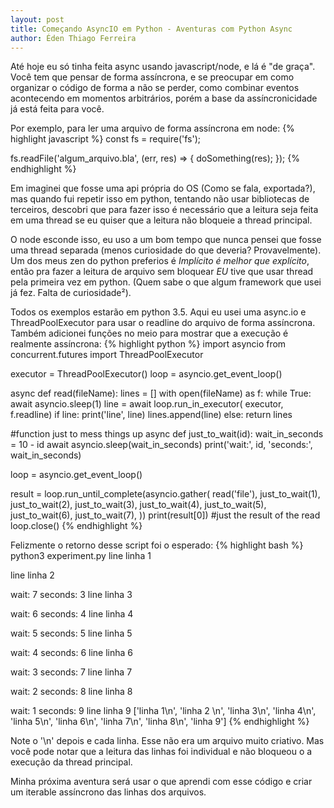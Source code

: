 ```yaml
---
layout: post
title: Começando AsyncIO em Python - Aventuras com Python Async
author: Éden Thiago Ferreira
---
```


Até hoje eu só tinha feita async usando javascript/node, e lá é "de graça". Você tem que pensar de forma assíncrona, e se preocupar em como organizar o código de forma a não se perder, como combinar eventos acontecendo em momentos arbitrários, porém a base da assíncronicidade já está feita para você.

Por exemplo, para ler uma arquivo de forma assíncrona em node:
{% highlight javascript %}
const fs = require('fs');

fs.readFile('algum_arquivo.bla', (err, res) => {
    doSomething(res);
});
{% endhighlight %}

Em imaginei que fosse uma api própria do OS (Como se fala, exportada?), mas quando fui repetir isso em python, tentando não usar bibliotecas de terceiros, descobri que para fazer isso é necessário que a leitura seja feita em uma thread se eu quiser que a leitura não bloqueie a thread principal.

O node esconde isso, eu uso a um bom tempo que nunca pensei que fosse uma thread separada (menos curiosidade do que deveria? Provavelmente). Um dos meus zen do python preferios é *Implícito é melhor que explícito*, então pra fazer a leitura de arquivo sem bloquear _EU_ tive que usar thread pela primeira vez em python. (Quem sabe o que algum framework que usei já fez. Falta de curiosidade²).

Todos os exemplos estarão em python 3.5. Aqui eu usei uma async.io e ThreadPoolExecutor para usar o readline do arquivo de forma assíncrona. Também adicionei funções no meio para mostrar que a execução é realmente assíncrona:
{% highlight python %}
import asyncio
from concurrent.futures import ThreadPoolExecutor

executor = ThreadPoolExecutor()
loop = asyncio.get_event_loop()

async def read(fileName):
    lines = []
    with open(fileName) as f:
        while True:
            await asyncio.sleep(1)
            line = await loop.run_in_executor(
                executor, f.readline)
            if line:
                print('line', line)
                lines.append(line)
            else:
                return lines

#function just to mess things up
async def just_to_wait(id):
    wait_in_seconds = 10 - id
    await asyncio.sleep(wait_in_seconds)
    print('wait:', id, 'seconds:', wait_in_seconds)

loop = asyncio.get_event_loop()

result = loop.run_until_complete(asyncio.gather(
    read('file'),
    just_to_wait(1),
    just_to_wait(2),
    just_to_wait(3),
    just_to_wait(4),
    just_to_wait(5),
    just_to_wait(6),
    just_to_wait(7),
))
print(result[0]) #just the result of the read
loop.close()
{% endhighlight %}

Felizmente o retorno desse script foi o esperado:
{% highlight bash %}
python3 experiment.py 
line linha 1

line linha 2 

wait: 7 seconds: 3
line linha 3

wait: 6 seconds: 4
line linha 4

wait: 5 seconds: 5
line linha 5

wait: 4 seconds: 6
line linha 6

wait: 3 seconds: 7
line linha 7

wait: 2 seconds: 8
line linha 8

wait: 1 seconds: 9
line linha 9
['linha 1\n', 'linha 2 \n', 'linha 3\n', 'linha 4\n', 'linha 5\n', 'linha 6\n', 'linha 7\n', 'linha 8\n', 'linha 9']
{% endhighlight %}

Note o '\n' depois e cada linha. Esse não era um arquivo muito criativo. Mas você pode notar que a leitura das linhas foi individual e não bloqueou o a execução da thread principal.

Minha próxima aventura será usar o que aprendi com esse código e criar um iterable assíncrono das linhas dos arquivos.